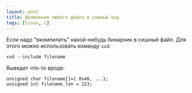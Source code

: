 ```yaml
---
layout: post
title: Включение любого файла в сишный код
tags: [linux, c]
---
```

Если надо "вкомпилить" какой-нибудь бинарник в сишный файл. Для этого можно использовать команду `xxd`:
```
xxd --include filename
```
Выведет что-то вроде:
```
unsigned char filename[]={ 0x48, ...}; 
unsigned int filename_len = 123;
```
